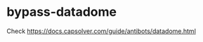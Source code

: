 # bypass-datadome
Check https://docs.capsolver.com/guide/antibots/datadome.html
                                              
